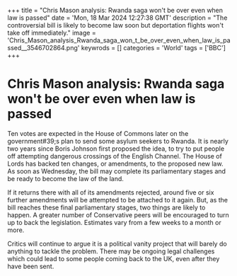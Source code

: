 +++
title = "Chris Mason analysis: Rwanda saga won't be over even when law is passed"
date = 'Mon, 18 Mar 2024 12:27:38 GMT'
description = "The controversial bill is likely to become law soon but deportation flights won't take off immediately."
image = 'Chris_Mason_analysis_Rwanda_saga_won_t_be_over_even_when_law_is_passed__3546702864.png'
keywrods =  []
categories = 'World'
tags = ['BBC']
+++

# Chris Mason analysis: Rwanda saga won't be over even when law is passed

Ten votes are expected in the House of Commons later on the government<bb>#39;s plan to send some asylum seekers to Rwanda.
It is nearly two years since Boris Johnson first proposed the idea, to try to put people off attempting dangerous crossings of the English Channel.
The House of Lords has backed ten changes, or amendments, to the proposed new law.
As soon as Wednesday, the bill may complete its parliamentary stages and be ready to become the law of the land.

If it returns there with all of its amendments rejected, around five or six further amendments will be attempted to be attached to it again.
But, as the bill reaches these final parliamentary stages, two things are likely to happen.
A greater number of Conservative peers will be encouraged to turn up to back the legislation.
Estimates vary from a few weeks to a month or more.

Critics will continue to argue it is a political vanity project that will barely do anything to tackle the problem.
There may be ongoing legal challenges which could lead to some people coming back to the UK, even after they have been sent.


